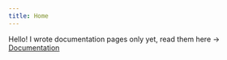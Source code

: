 ```yaml
---
title: Home
---
```


Hello! I wrote documentation pages only yet, read them here -> <a href="/en/docs/">Documentation</a>
